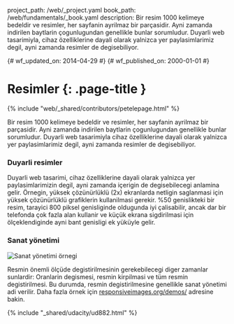 project_path: /web/_project.yaml
book_path: /web/fundamentals/_book.yaml
description: Bir resim 1000 kelimeye bedeldir ve resimler, her sayfanin ayrilmaz bir parçasidir. Ayni zamanda indirilen baytlarin çogunlugundan genellikle bunlar sorumludur.  Duyarli web tasarimiyla, cihaz özelliklerine dayali olarak yalnizca yer paylasimlarimiz degil, ayni zamanda resimler de degisebiliyor.

{# wf_updated_on: 2014-04-29 #}
{# wf_published_on: 2000-01-01 #}

# Resimler {: .page-title }

{% include "web/_shared/contributors/petelepage.html" %}



Bir resim 1000 kelimeye bedeldir ve resimler, her sayfanin ayrilmaz bir parçasidir. Ayni zamanda indirilen baytlarin çogunlugundan genellikle bunlar sorumludur.  Duyarli web tasarimiyla cihaz özelliklerine dayali olarak yalnizca yer paylasimlarimiz degil, ayni zamanda resimler de degisebiliyor.


### Duyarli resimler

Duyarli web tasarimi, cihaz özelliklerine dayali olarak yalnizca yer paylasimlarimizin degil, ayni zamanda içerigin de degisebilecegi anlamina gelir.  Örnegin, yüksek çözünürlüklü (2x) ekranlarda netligin saglanmasi için yüksek çözünürlüklü grafiklerin kullanilmasi gerekir.  %50 genislikteki bir resim, tarayici 800 piksel genisliginde oldugunda iyi çalisabilir, ancak dar bir telefonda çok fazla alan kullanir ve küçük ekrana sigdirilmasi için ölçeklendiginde ayni bant genisligi ek yüküyle gelir.

### Sanat yönetimi

<img class="center" src="img/art-direction.png" alt="Sanat yönetimi örnegi"
srcset="img/art-direction.png 1x, img/art-direction-2x.png 2x">

Resmin önemli ölçüde degistirilmesinin gerekebilecegi diger zamanlar sunlardir: Oranlarin degismesi, resmin kirpilmasi ve tüm resmin degistirilmesi.  Bu durumda, resmin degistirilmesine genellikle sanat yönetimi adi verilir.  Daha fazla örnek için [responsiveimages.org/demos/](http://responsiveimages.org/demos/) adresine bakin.


{% include "_shared/udacity/ud882.html" %}






